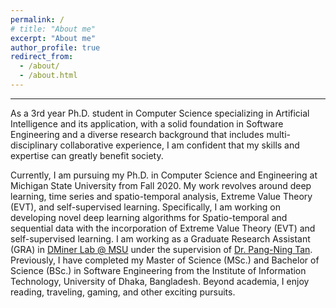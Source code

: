 ```yaml
---
permalink: /
# title: "About me"
excerpt: "About me"
author_profile: true
redirect_from: 
  - /about/
  - /about.html
---
```


***

As a 3rd year Ph.D. student in Computer Science specializing in Artificial Intelligence and its application, with a solid foundation in Software Engineering and a diverse research background that includes multi-disciplinary collaborative experience, I am confident that my skills and expertise can greatly benefit society. 

Currently, I am pursuing my Ph.D. in Computer Science and Engineering at Michigan State University from Fall 2020. My work revolves around deep learning, time series and spatio-temporal analysis, Extreme Value Theory (EVT), and self-supervised learning. Specifically, I am working on developing novel deep learning algorithms for Spatio-temporal and sequential data with the incorporation of Extreme Value Theory (EVT) and self-supervised learning. I am working as a Graduate Research Assistant (GRA) in [DMiner Lab @ MSU](https://www.egr.msu.edu/~ptan/dminer/) under the supervision of [Dr. Pang-Ning Tan](https://www.cse.msu.edu/~ptan/). Previously, I have completed my Master of Science (MSc.) and Bachelor of Science (BSc.) in Software Engineering from the Institute of Information Technology, University of Dhaka, Bangladesh. Beyond academia, I enjoy reading, traveling, gaming, and other exciting pursuits.


  